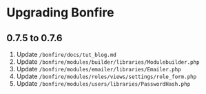 # Upgrading Bonfire

## 0.7.5 to 0.7.6

1. Update `/bonfire/docs/tut_blog.md`
2. Update `/bonfire/modules/builder/libraries/Modulebuilder.php`
3. Update `/bonfire/modules/emailer/libraries/Emailer.php`
4. Update `/bonfire/modules/roles/views/settings/role_form.php`
5. Update `/bonfire/modules/users/libraries/PasswordHash.php`

